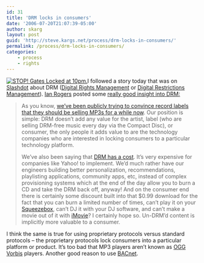 ```yaml
---
id: 31
title: 'DRM locks in consumers'
date: '2006-07-20T21:07:39-05:00'
author: skarg
layout: post
guid: 'http://steve.kargs.net/process/drm-locks-in-consumers/'
permalink: /process/drm-locks-in-consumers/
categories:
    - process
    - rights
---
```


[![STOP! Gates Locked at 10pm.](http://steve.kargs.net/wp-content/uploads/2006/09/gate-locked.thumbnail.jpg "STOP! Gates Locked at 10pm.")](http://steve.kargs.net/wp-content/uploads/2006/09/gate-locked.jpg "STOP! Gates Locked at 10pm.")I followed a story today that was on [Slashdot](http://slashdot.org/) about DRM ([Digital Rights Management](http://en.wikipedia.org/wiki/Digital_Rights_Management) or [Digital Restrictions Management](http://www.gnu.org/philosophy/words-to-avoid.html)). [Ian Rogers](http://360.yahoo.com/iancrogers) posted some [really good insight into DRM:](http://ymusicblog.com/blog/2006/07/19/buy-a-customized-jessica-simpson-mp3-at-yahoo-music/)

> As you know, [we’ve been publicly trying to convince record labels that they should be selling MP3s for a while now](http://ymusicblog.com/blog/2006/02/25/dave-goldberg-to-record-labels-no-drm-please/). Our position is simple: DRM doesn’t add any value for the artist, label (who are selling DRM-free music every day via the Compact Disc), or consumer, the only people it adds value to are the technology companies who are interested in locking consumers to a particular technology platform.
> 
> We’ve also been saying that [DRM has a cost](http://blog.360.yahoo.com/blog-FDuiCSg4eqinB8z.GGJ7TmAz?p=314). It’s very expensive for companies like Yahoo! to implement. We’d much rather have our engineers building better personalization, recommendations, playlisting applications, community apps, etc, instead of complex provisioning systems which at the end of the day allow you to burn a CD and take the DRM back off, anyway! And on the consumer end there is certainly some discount built into that $0.99 download for the fact that you can burn a limited number of times, can’t play it on your [Squeezebox](http://www.slimdevices.com/), can’t DJ it with your DJ software, and can’t make a movie out of it with [iMovie](http://www.apple.com/ilife/imovie/)? I certainly hope so. Un-DRM’d content is implicitly more valuable to a consumer.

I think the same is true for using proprietary protocols versus standard protocols – the proprietary protocols lock consumers into a particular platform or product. It’s too bad that MP3 players aren’t known as [OGG Vorbis](http://en.wikipedia.org/wiki/Ogg_vorbis) players. Another good reason to use [BACnet](http://bacnet.sourceforge.net/).
